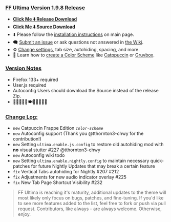 ### <ins> FF Ultima Version 1.9.8 Release
- **[Click Me ⬇️ Release Download](https://github.com/soulhotel/FF-ULTIMA/releases/download/1.9.8/ffultima1.9.8.zip)**
- **[Click Me ⬇️ Source Download](https://github.com/soulhotel/FF-ULTIMA/archive/refs/heads/main.zip)**
- ⬇️ Please follow the [installation instructions](https://github.com/soulhotel/FF-ULTIMA#installation) on main page.
- 🗨️ [Submit an issue](https://github.com/soulhotel/FF-ULTIMA/issues/new/choose) or ask questions not answered in [the Wiki](https://github.com/soulhotel/FF-ULTIMA/wiki).
- ⚙️ [Change settings](https://github.com/soulhotel/FF-ULTIMA/wiki/Settings), tab size, autohiding, spacing, and more.
- 🎨 Learn how to [create a Color Scheme](https://github.com/soulhotel/FF-ULTIMA/wiki/Create-a-Color-Scheme) like [Catppuccin](https://github.com/soulhotel/FF-ULTIMA/blob/next-release/theme/color-schemes/catppuccin/readme.md) or [Gruvbox](https://github.com/soulhotel/FF-ULTIMA/blob/next-release/theme/color-schemes/gruvbox-light/readme.md).

### <ins> Version Notes
- Firefox 133+ required
- User.js required
- Autoconfig Users should download the Source instead of the release Zip.
- 🎊🎆🎉🍰🦃🍽️🙏🎁🎉🎆🎊

### <ins> Change Log:
- `new` Catpuccin Frappe Edition *`color-scheme`*
- `new` Autoconfig support (Thank you @tthornton3-chwy for the contribution!)
- `new` Setting `ultima.enable.js.config` to restore old autohiding mod with **no** visual stutter [#227](https://github.com/soulhotel/FF-ULTIMA/pull/227) @tthornton3-chwy
- `new` Autoconfig wiki todo
- `new` Setting `ultima.enable.nightly.config` to maintain necessary quick-patches for future Nightly Updates that may break a certain feature
- `fix` Vertical Tabs autohiding for Nightly #207 #212
- `fix` Adjustments for new audio indicator overlay #225
- `fix` New Tab Page Shortcut Visibility #232

> FF Ultima is reaching it's maturity, additional updates to the theme will most likely only focus on bugs, patches, and fine-tuning. If you'd like to see more features added to the list, feel free to fork or push via pull request. Contributors, like always - are always welcome. Otherwise, enjoy.
